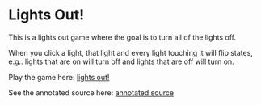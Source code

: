 Lights Out!
===========

This is a lights out game where the goal is to turn all of the lights off.

When you click a light, that light and every light touching it will flip states, e.g.. lights that are on will turn off and lights that are off will turn on.

Play the game here:
[lights out!](http://ggnextmap.github.com/lightsout/)

See the annotated source here:
[annotated source](http://ggnextmap.github.com/lightsout/docs/game.html)
